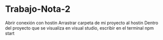 # Trabajo-Nota-2
Abrir conexión con hostin
Arrastrar carpeta de mi proyecto al hostin
Dentro del proyecto que se visualiza en visual studio, escribir en el terminal npm start
